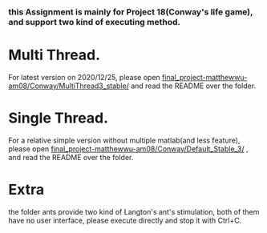 
### this Assignment is mainly for Project 18(Conway's life game), and support two kind of executing method.

# Multi Thread.
For latest version on 2020/12/25, please open  [final_project-matthewwu-am08/Conway/MultiThread3_stable/](https://github.com/NCTU-Math-Software/final_project-matthewwu-am08/tree/main/Conway/MultiThread3_stable) and read the README over the folder.

# Single Thread.
For a relative simple version without multiple matlab(and less feature), please open  [final_project-matthewwu-am08/Conway/Default_Stable_3/](https://github.com/NCTU-Math-Software/final_project-matthewwu-am08/tree/main/Conway/Default_Stable_3) , and read the README over the folder.

# Extra
the folder ants provide two kind of Langton's ant's stimulation, both of them have no user interface, please execute directly and stop it with Ctrl+C.
